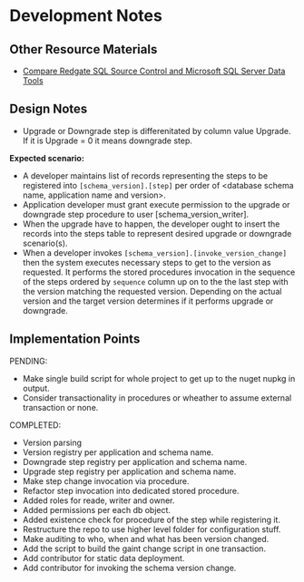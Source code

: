 ﻿# Development Notes

## Other Resource Materials
- [Compare Redgate SQL Source Control and Microsoft SQL Server Data Tools](http://dlmconsultants.com/wp-content/uploads/2018/12/Redgate-vs-SSDT-3.pdf)


## Design Notes
- Upgrade or Downgrade step is differenitated by column value Upgrade.
  If it is Upgrade = 0 it means downgrade step.

**Expected scenario:**
- A developer maintains list of records representing the steps to be registered into `[schema_version].[step]`
  per order of <database schema name, application name and version>.
- Application developer must grant execute permission to the upgrade or downgrade step procedure to user [schema_version_writer].
- When the upgrade have to happen, the developer ought
  to insert the records into the steps table to represent desired upgrade
  or downgrade scenario(s).
- When a developer invokes `[schema_version].[invoke_version_change]` then the system
  executes necessary steps to get to the version as requested. It performs
  the stored procedures invocation in the sequence of the steps ordered by `sequence`
  column up on to the the last step with the version matching the requested version.
  Depending on the actual version and the target version determines if it performs upgrade or downgrade.

## Implementation Points
PENDING:
- Make single build script for whole project to get up to the nuget nupkg in output.
- Consider transactionality in procedures or wheather to assume external transaction or none.

COMPLETED:
- Version parsing
- Version registry per application and schema name.
- Downgrade step registry per application and schema name.
- Upgrade step registry per application and schema name.
- Make step change invocation via procedure.
- Refactor step invocation into dedicated stored procedure.
- Added roles for reade, writer and owner.
- Added permissions per each db object.
- Added existence check for procedure of the step while registering it.
- Restructure the repo to use higher level folder for configuration stuff.
- Make auditing to who, when and what has been version changed.
- Add the script to build the gaint change script in one transaction.
- Add contributor for static data deployment.
- Add contributor for invoking the schema version change.
